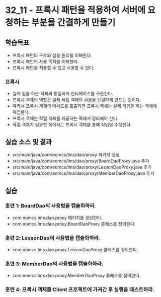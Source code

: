 # 32_11 - 프록시 패턴을 적용하여 서버에 요청하는 부분을 간결하게 만들기 

## 학습목표

- 프록시 패턴의 구조와 실행 원리를 이해한다.
- 프록시 패턴의 사용 목적을 이해한다.
- 프록시 패턴을 적용할 수 있고 사용할 수 있다.

### 프록시

- 실제 일을 하는 객체와 동일하게 인터페이스를 구현한다.
- 프록시 객체의 역할은 실제 작업 객체의 사용을 간결하게 만드는 것이다.
- 따라서 프록시 객체의 메서드를 호출하면 프록시 객체는 실제 작업을 하는 객체에 위임한다.
- 프록시 객체는 작업 객체를 제공하는 쪽에서 정의해야 한다.
- 작업 객체가 필요한 쪽에서는 프록시 객체를 통해 작업을 수행한다.

## 실습 소스 및 결과

- src/main/java/com/eomcs/lms/dao/proxy 패키지 생성
- src/main/java/com/eomcs/lms/dao/proxy/BoardDaoProxy.java 추가
- src/main/java/com/eomcs/lms/dao/proxy/LessonDaoProxy.java 추가
- src/main/java/com/eomcs/lms/dao/proxy/MemberDaoProxy.java 추가

## 실습  

### 훈련 1: BoardDao의 사용법을 캡슐화하라.

- com.eomcs.lms.dao.proxy 패키지를 생성한다.
- com.eomcs.lms.dao.proxy.BoardDaoProxy 클래스를 정의한다.
 
### 훈련 2: LessonDao의 사용법을 캡슐화하라.

- com.eomcs.lms.dao.proxy.LessonDaoProxy 클래스를 정의한다.

### 훈련 3: MemberDao의 사용법을 캡슐화하라.

- com.eomcs.lms.dao.proxy.MemberDaoProxy 클래스를 정의한다.

### 훈련 4: 프록시 객체를 Client 프로젝트에 가져간 후 실행을 테스트하라.



  
  
